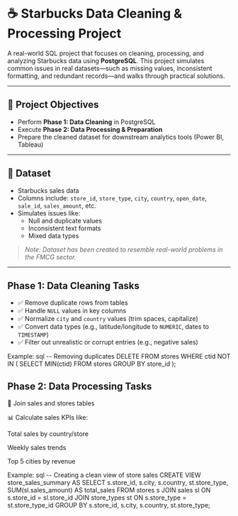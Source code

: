 # ☕ Starbucks Data Cleaning & Processing Project

A real-world SQL project that focuses on cleaning, processing, and analyzing Starbucks data using **PostgreSQL**. This project simulates common issues in real datasets—such as missing values, inconsistent formatting, and redundant records—and walks through practical solutions.

---

## 📌 Project Objectives

- Perform **Phase 1: Data Cleaning** in PostgreSQL
- Execute **Phase 2: Data Processing & Preparation**
- Prepare the cleaned dataset for downstream analytics tools (Power BI, Tableau)

---

## 📁 Dataset

- Starbucks sales data
- Columns include: `store_id`, `store_type`, `city`, `country`, `open_date`, `sale_id`, `sales_amount`, etc.
- Simulates issues like:
  - Null and duplicate values
  - Inconsistent text formats
  - Mixed data types

> _Note: Dataset has been created to resemble real-world problems in the FMCG sector._

---

## Phase 1: Data Cleaning Tasks

- ✅ Remove duplicate rows from tables
- ✅ Handle `NULL` values in key columns
- ✅ Normalize `city` and `country` values (trim spaces, capitalize)
- ✅ Convert data types (e.g., latitude/longitude to `NUMERIC`, dates to `TIMESTAMP`)
- ✅ Filter out unrealistic or corrupt entries (e.g., negative sales)

Example:
sql
-- Removing duplicates
DELETE FROM stores
WHERE ctid NOT IN (
  SELECT MIN(ctid)
  FROM stores
  GROUP BY store_id
); 

## Phase 2: Data Processing Tasks
🔁 Join sales and stores tables

📊 Calculate sales KPIs like:

Total sales by country/store

Weekly sales trends

Top 5 cities by revenue

Example:
sql
-- Creating a clean view of store sales
CREATE VIEW store_sales_summary AS
SELECT s.store_id, s.city, s.country, st.store_type, SUM(sl.sales_amount) AS total_sales
FROM stores s
JOIN sales sl ON s.store_id = sl.store_id
JOIN store_types st ON s.store_type = st.store_type_id
GROUP BY s.store_id, s.city, s.country, st.store_type;
